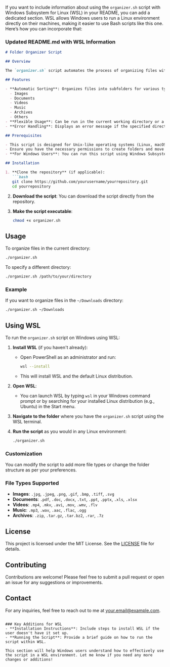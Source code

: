 If you want to include information about using the `organizer.sh` script with Windows Subsystem for Linux (WSL) in your README, you can add a dedicated section. WSL allows Windows users to run a Linux environment directly on their machines, making it easier to use Bash scripts like this one. Here’s how you can incorporate that:

### Updated README.md with WSL Information

```markdown
# Folder Organizer Script

## Overview

The `organizer.sh` script automates the process of organizing files within a specified directory. It sorts files into subfolders based on their file types, helping users keep their directories clean and organized.

## Features

- **Automatic Sorting**: Organizes files into subfolders for various types:
  - Images
  - Documents
  - Videos
  - Music
  - Archives
  - Others
- **Flexible Usage**: Can be run in the current working directory or a specified directory.
- **Error Handling**: Displays an error message if the specified directory does not exist.

## Prerequisites

- This script is designed for Unix-like operating systems (Linux, macOS) with Bash installed.
- Ensure you have the necessary permissions to create folders and move files in the target directory.
- **For Windows Users**: You can run this script using Windows Subsystem for Linux (WSL).

## Installation

1. **Clone the repository** (if applicable):
   ```bash
   git clone https://github.com/yourusername/yourrepository.git
   cd yourrepository
   ```

2. **Download the script**:
   You can download the script directly from the repository.

3. **Make the script executable**:
   ```bash
   chmod +x organizer.sh
   ```

## Usage

To organize files in the current directory:
```bash
./organizer.sh
```

To specify a different directory:
```bash
./organizer.sh /path/to/your/directory
```

### Example

If you want to organize files in the `~/Downloads` directory:
```bash
./organizer.sh ~/Downloads
```

## Using WSL

To run the `organizer.sh` script on Windows using WSL:

1. **Install WSL** (if you haven't already):
   - Open PowerShell as an administrator and run:
     ```bash
     wsl --install
     ```
   - This will install WSL and the default Linux distribution.

2. **Open WSL**:
   - You can launch WSL by typing `wsl` in your Windows command prompt or by searching for your installed Linux distribution (e.g., Ubuntu) in the Start menu.

3. **Navigate to the folder** where you have the `organizer.sh` script using the WSL terminal.

4. **Run the script** as you would in any Linux environment:
   ```bash
   ./organizer.sh
   ```

### Customization

You can modify the script to add more file types or change the folder structure as per your preferences. 

### File Types Supported
- **Images**: `.jpg`, `.jpeg`, `.png`, `.gif`, `.bmp`, `.tiff`, `.svg`
- **Documents**: `.pdf`, `.doc`, `.docx`, `.txt`, `.ppt`, `.pptx`, `.xls`, `.xlsx`
- **Videos**: `.mp4`, `.mkv`, `.avi`, `.mov`, `.wmv`, `.flv`
- **Music**: `.mp3`, `.wav`, `.aac`, `.flac`, `.ogg`
- **Archives**: `.zip`, `.tar.gz`, `.tar.bz2`, `.rar`, `.7z`

## License

This project is licensed under the MIT License. See the [LICENSE](LICENSE) file for details.

## Contributing

Contributions are welcome! Please feel free to submit a pull request or open an issue for any suggestions or improvements.

## Contact

For any inquiries, feel free to reach out to me at [your.email@example.com](mailto:your.email@example.com).
```

### Key Additions for WSL
- **Installation Instructions**: Include steps to install WSL if the user doesn't have it set up.
- **Running the Script**: Provide a brief guide on how to run the script within WSL.

This section will help Windows users understand how to effectively use the script in a WSL environment. Let me know if you need any more changes or additions!